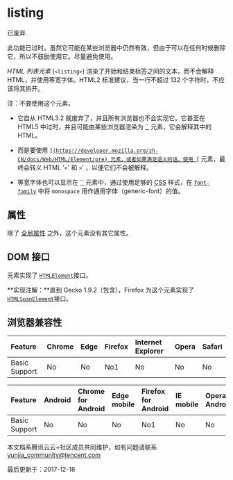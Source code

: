 # listing

已废弃

此功能已过时。虽然它可能在某些浏览器中仍然有效，但由于可以在任何时候删除它，所以不鼓励使用它。尽量避免使用。

*HTML 列表元素* (`<listing>`) 渲染了开始和结束标签之间的文本，而不会解释 HTML，并使用等宽字体。HTML2 标准建议，当一行不超过 132 个字符时，不应该将其拆开。



注：不要使用这个元素。



- 它自从 HTML3.2 就废弃了，并且所有浏览器也不会实现它。它甚至在 HTML5 中过时，并且可能由某些浏览器渲染为 [``](https://developer.mozilla.org/zh-CN/docs/Web/HTML/Element/pre) 元素，它会解释其中的 HTML。



- 而是要使用 [``](https://developer.mozilla.org/zh-CN/docs/Web/HTML/Element/pre) 元素，或者如果满足语义的话，使用 [``](https://developer.mozilla.org/zh-CN/docs/Web/HTML/Element/code) 元素，最终会转义 HTML '`<`' 和 `>`' ，以便它们不会被解释。



- 等宽字体也可以显示在 [``](https://developer.mozilla.org/zh-CN/docs/Web/HTML/Element/div) 元素中，通过使用足够的 [CSS](https://developer.mozilla.org/en-US/docs/Web/CSS) 样式，在 [`font-family`](https://developer.mozilla.org/zh-CN/docs/Web/CSS/font-family) 中将 `monospace` 用作通用字体（generic-font）的值。



## 属性



除了 [全局属性](https://developer.mozilla.org/en-US/docs/Web/HTML/global_attributes) 之外，这个元素没有其它属性。



## DOM 接口



元素实现了 [`HTMLElement`](https://developer.mozilla.org/zh-CN/docs/Web/API/HTMLElement)接口。



**实现注解：**直到 Gecko 1.9.2（包含），Firefox 为这个元素实现了[`HTMLSpanElement`](https://developer.mozilla.org/zh-CN/docs/Web/API/HTMLSpanElement)接口。



## 浏览器兼容性

| Feature       | Chrome | Edge | Firefox | Internet Explorer | Opera | Safari |
| :------------ | :----- | :--- | :------ | :---------------- | :---- | :----- |
| Basic Support | No     | No   | No1     | No                | No    | No     |

| Feature       | Android | Chrome for Android | Edge mobile | Firefox for Android | IE mobile | Opera Android | iOS Safari |
| :------------ | :------ | :----------------- | :---------- | :------------------ | :-------- | :------------ | :--------- |
| Basic Support | No      | No                 | No          | No1                 | No        | No            | No         |

本文档系腾讯云云+社区成员共同维护，如有问题请联系 yunjia_community@tencent.com

最后更新于：2017-12-18